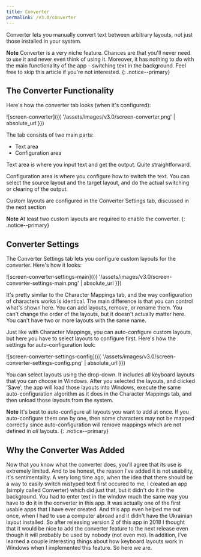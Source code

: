 ```yaml
---
title: Converter
permalink: /v3.0/converter
---
```


Converter lets you manually convert text between arbitrary layouts, not just those installed in your system.

**Note** Converter is a very niche feature. Chances are that you'll never need to use it and never even think of using
it. Moreover, it has nothing to do with the main functionality of the app - switching text in the background. Feel free
to skip this article if you're not interested.
{: .notice--primary}

## The Converter Functionality

Here's how the converter tab looks (when it's configured):

![screen-converter]({{ '/assets/images/v3.0/screen-converter.png' | absolute_url }})

The tab consists of two main parts:

- Text area
- Configuration area

Text area is where you input text and get the output. Quite straightforward.

Configuration area is where you configure how to switch the text. You can select the source layout and the target
layout, and do the actual switching or clearing of the output.

Custom layouts are configured in the Converter Settings tab, discussed in the next section

**Note** At least two custom layouts are required to enable the converter.
{: .notice--primary}

## Converter Settings

The Converter Settings tab lets you configure custom layouts for the converter. Here's how it looks:

![screen-converter-settings-main]({{ '/assets/images/v3.0/screen-converter-settings-main.png' | absolute_url }})

It's pretty similar to the Character Mappings tab, and the way configuration of characters works is identical. The main
difference is that you can control what's shown here. You can add layouts, remove, or rename them. You can't change the
order of the layouts, but it doesn't actually matter here. You can't have two or more layouts with the same name.

Just like with Character Mappings, you can auto-configure custom layouts, but here you have to select layouts to
configure first. Here's how the settings for auto-configuration look:

![screen-converter-settings-config]({{ '/assets/images/v3.0/screen-converter-settings-config.png' | absolute_url }})

You can select layouts using the drop-down. It includes all keyboard layouts that you can choose in Windows. After you
selected the layouts, and clicked 'Save', the app will load those layouts into Windows, execute the same
auto-configuration algorithm as it does in the Character Mappings tab, and then unload those layouts from the system.

**Note** It's best to auto-configure all layouts you want to add at once. If you auto-configure them one by one, then
some characters may not be mapped correctly since auto-configuration will remove mappings which are not defined in
_all_ layouts.
{: .notice--primary}

## Why the Converter Was Added

Now that you know what the converter does, you'll agree that its use is extremely limited. And to be honest, the reason
I've added it is not usability, it's sentimentality. A very long time ago, when the idea that there should be a way to
easily switch mistyped text first occured to me, I created an app (simply called Converter) which did just that, but
it didn't do it in the background. You had to enter text in the window much the same way you have to do it in the
converter in this app. It was actually one of the first usable apps that I have ever created. And this app even helped
me out once, when I had to use a computer abroad and it didn't have the Ukrainian layout installed. So after releasing
version 2 of this app in 2018 I thought that it would be nice to add the converter feature to the next release even
though it will probably be used by nobody (not even me). In addition, I've learned a couple interesting things about
how keyboard layouts work in Windows when I implemented this feature. So here we are.
